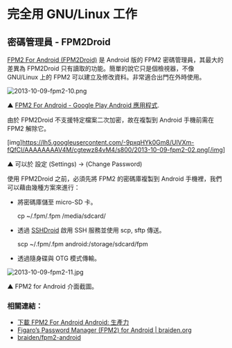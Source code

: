 # 完全用 GNU/Linux 工作

## 密碼管理員 - FPM2Droid

[FPM2 For Android (FPM2Droid)](https://play.google.com/store/apps/details?id=org.braiden.fpm2) 是 Android 版的 FPM2 密碼管理員，其最大的差異為 FPM2Droid 只有讀取的功能。簡單的說它只是個檢視器，不像 GNU/Linux 上的 FPM2 可以建立及修改資料。非常適合出門在外時使用。

![2013-10-09-fpm2-10.png](https://lh4.googleusercontent.com/-_64iVrwxghc/UlVXualhrtI/AAAAAAAAV6U/Cb-mEkw-jFE/s800/2013-10-09-fpm2-10.png)

▲ [FPM2 For Android - Google Play Android 應用程式](https://play.google.com/store/apps/details?id=org.braiden.fpm2).

由於 FPM2Droid 不支援特定檔案二次加密，故在複製到 Android 手機前需在 FPM2 解除它。

[img]https://lh5.googleusercontent.com/-9pxqHYk0Gm8/UlVXm-fQfCI/AAAAAAAAV4M/cgtewz84vM4/s800/2013-10-09-fpm2-02.png[/img]

▲ 可以於 設定 (Settings) → (Change Password)

使用 FPM2Droid 之前，必須先將 FPM2 的密碼庫複製到 Android 手機裡，我們可以藉由幾種方案來進行：

- 將密碼庫儲至 micro-SD 卡。

	cp ~/.fpm/.fpm /media/sdcard/

- 透過 [SSHDroid](https://play.google.com/store/apps/details?id=berserker.android.apps.sshdroid) 啟用 SSH 服務並使用 scp, sftp 傳送。

	scp ~/.fpm/.fpm android:/storage/sdcard/fpm

- 透過隨身碟與 OTG 模式傳輸。

![2013-10-09-fpm2-11.jpg](https://lh4.googleusercontent.com/-iAxmnzqeBbo/UlVXudPNl_I/AAAAAAAAV6Y/MbBBwAvy65U/s800/2013-10-09-fpm2-11.jpg)

▲ FPM2 for Android 介面截圖。

### 相關連結：

- [下載 FPM2 For Android Android: 生產力](http://tw.4androidapps.net/tag/productivity/fpm2-for-android-download-93568.html)
- [Figaro’s Password Manager (FPM2) for Android | braiden.org](http://braiden.org/?p=188)
- [braiden/fpm2-android](https://github.com/braiden/fpm2-android)

